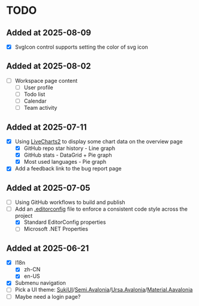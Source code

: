 ﻿# TODO

## Added at 2025-08-09

- [x] SvgIcon control supports setting the color of svg icon

## Added at 2025-08-02

- [ ] Workspace page content
  - [ ] User profile
  - [ ] Todo list
  - [ ] Calendar
  - [ ] Team activity

## Added at 2025-07-11

- [x] Using [LiveCharts2](https://livecharts.dev/) to display some chart data on the overview page
  - [x] GitHub repo star history - Line graph
  - [x] GitHub stats - DataGrid + Pie graph
  - [x] Most used languages - Pie graph
- [x] Add a feedback link to the bug report page

## Added at 2025-07-05

- [ ] Using GitHub workflows to build and publish
- [ ] Add an [.editorconfig](https://editorconfig.org/) file to enforce a consistent code style across the project
  - [x] Standard EditorConfig properties
  - [ ] Microsoft .NET Properties

## Added at 2025-06-21

- [x] I18n
    - [x] zh-CN
    - [x] en-US
- [x] Submenu navigation
- [ ] Pick a UI
  theme: [SukiUI](https://github.com/kikipoulet/SukiUI)/[Semi.Avalonia](https://github.com/irihitech/Semi.Avalonia)/[Ursa.Avalonia](https://github.com/irihitech/Ursa.Avalonia)/[Material.Aavalonia](https://github.com/AvaloniaCommunity/Material.Avalonia)
- [ ] Maybe need a login page?
